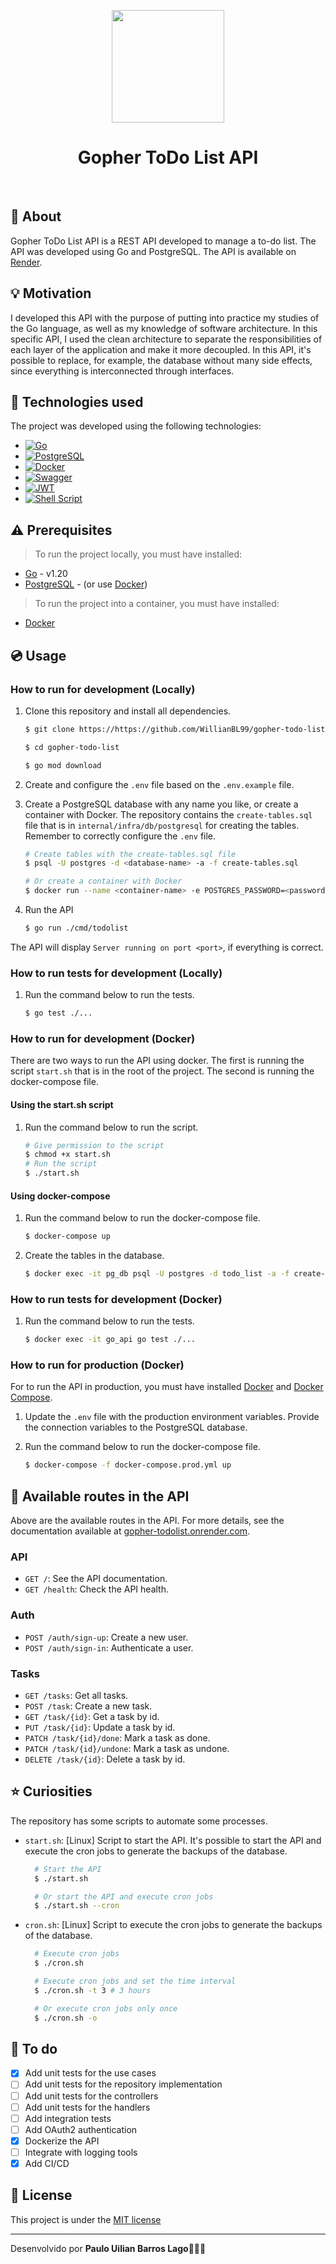 <p align="center">
  <a href="https://github.com/WillianBL99/repo-provas">
    <img src="https://github.com/WillianBL99/gopher-todo_list/assets/65803142/fc32a68b-929e-4849-8f66-d5d875f5456f" width="180" >
  </a>

  <h1 align="center">
    Gopher ToDo List API
  </h3>
</p>
</br>

## :page_facing_up: About

Gopher ToDo List API is a REST API developed to manage a to-do list. The API was developed using Go and PostgreSQL. The API is available on [Render](https://gopher-todolist.onrender.com/).

## :bulb: Motivation

I developed this API with the purpose of putting into practice my studies of the Go language, as well as my knowledge of software architecture. In this specific API, I used the clean architecture to separate the responsibilities of each layer of the application and make it more decoupled. In this API, it's possible to replace, for example, the database without many side effects, since everything is interconnected through interfaces.

## :rocket: Technologies used
The project was developed using the following technologies:

- [<img src="https://img.shields.io/badge/Go-00ADD8?style=for-the-badge&logo=go&logoColor=white" alt="Go" />](https://golang.org/)
- [<img src="https://img.shields.io/badge/PostgreSQL-4169E1?style=for-the-badge&logo=postgresql&logoColor=white" alt="PostgreSQL" />](https://www.postgresql.org/)
- [<img src="https://img.shields.io/badge/Docker-2496ED?style=for-the-badge&logo=docker&logoColor=white" alt="Docker" />](https://www.docker.com/)
- [<img src="https://img.shields.io/badge/Swagger-85EA2D?style=for-the-badge&logo=swagger&logoColor=black" alt="Swagger" />](https://swagger.io/)
- [<img src="https://img.shields.io/badge/JWT-000000?style=for-the-badge&logo=json-web-tokens&logoColor=white" alt="JWT" />](https://jwt.io/)
- [<img src="https://img.shields.io/badge/Shell_Script-121011?style=for-the-badge&logo=gnu-bash&logoColor=white" alt="Shell Script" />](https://www.shellscript.sh/)

## :warning: Prerequisites
>To run the project locally, you must have installed:
- [Go](https://golang.org/) - v1.20
- [PostgreSQL](https://www.postgresql.org/) - (or use [Docker](https://www.docker.com/))

>To run the project into a container, you must have installed:
- [Docker](https://www.docker.com/)

## :cd: Usage
### How to run for development (Locally)

1. Clone this repository and install all dependencies.

    ```bash
    $ git clone https://https://github.com/WillianBL99/gopher-todo-list.git

    $ cd gopher-todo-list

    $ go mod download
    ```

2. Create and configure the `.env` file based on the `.env.example` file.

3. Create a PostgreSQL database with any name you like, or create a container with Docker. The repository contains the `create-tables.sql` file that is in `internal/infra/db/postgresql` for creating the tables. Remember to correctly configure the `.env` file.

    ```bash
    # Create tables with the create-tables.sql file
    $ psql -U postgres -d <database-name> -a -f create-tables.sql
    
    # Or create a container with Docker
    $ docker run --name <container-name> -e POSTGRES_PASSWORD=<password> -p 5432:5432 -d postgres
    ```

4. Run the API

    ```bash
    $ go run ./cmd/todolist
    ```

The API will display `Server running on port <port>`, if everything is correct.

### How to run tests for development (Locally)

1. Run the command below to run the tests.

    ```bash
    $ go test ./...
    ```

### How to run for development (Docker)

There are two ways to run the API using docker. The first is running the script `start.sh` that is in the root of the project. The second is running the docker-compose file.

#### Using the start.sh script
1. Run the command below to run the script.

    ```bash
    # Give permission to the script
    $ chmod +x start.sh
    # Run the script
    $ ./start.sh
    ```

#### Using docker-compose
1. Run the command below to run the docker-compose file.

    ```bash
    $ docker-compose up
    ```
2. Create the tables in the database.

    ```bash
    $ docker exec -it pg_db psql -U postgres -d todo_list -a -f create-tables.sql
    ```

### How to run tests for development (Docker)
1. Run the command below to run the tests.

    ```bash
    $ docker exec -it go_api go test ./...
    ```

### How to run for production (Docker)
For to run the API in production, you must have installed [Docker](https://www.docker.com/) and [Docker Compose](https://docs.docker.com/compose/).
1. Update the `.env` file with the production environment variables. Provide the connection variables to the PostgreSQL database.
2. Run the command below to run the docker-compose file.

    ```bash
    $ docker-compose -f docker-compose.prod.yml up
    ```

## :twisted_rightwards_arrows: Available routes in the API
Above are the available routes in the API. For more details, see the documentation available at [gopher-todolist.onrender.com](https://gopher-todolist.onrender.com/).

### API
- `GET /`: See the API documentation.
- `GET /health`: Check the API health.
### Auth
- `POST /auth/sign-up`: Create a new user.
- `POST /auth/sign-in`: Authenticate a user.

### Tasks
- `GET /tasks`: Get all tasks.
- `POST /task`: Create a new task.
- `GET /task/{id}`: Get a task by id.
- `PUT /task/{id}`: Update a task by id.
- `PATCH /task/{id}/done`: Mark a task as done.
- `PATCH /task/{id}/undone`: Mark a task as undone.
- `DELETE /task/{id}`: Delete a task by id.

## :star: Curiosities

The repository has some scripts to automate some processes.
- `start.sh`: [Linux] Script to start the API. It's possible to start the API and execute the cron jobs to generate the backups of the database.
  
  ```bash
    # Start the API
    $ ./start.sh

    # Or start the API and execute cron jobs
    $ ./start.sh --cron
    ```
- `cron.sh`: [Linux] Script to execute the cron jobs to generate the backups of the database.
  
  ```bash
    # Execute cron jobs
    $ ./cron.sh

    # Execute cron jobs and set the time interval
    $ ./cron.sh -t 3 # 3 hours

    # Or execute cron jobs only once
    $ ./cron.sh -o

## :memo: To do
- [x] Add unit tests for the use cases
- [ ] Add unit tests for the repository implementation
- [ ] Add unit tests for the controllers
- [ ] Add unit tests for the handlers
- [ ] Add integration tests
- [ ] Add OAuth2 authentication
- [x] Dockerize the API
- [ ] Integrate with logging tools
- [x] Add CI/CD
    
## :page_facing_up: License
This project is under the [MIT license](https://github.com/WillianBL99/gopher-todo_list/blob/main/LICENSE)

---
Desenvolvido por **Paulo Uilian Barros Lago**🧑🏻‍💻
